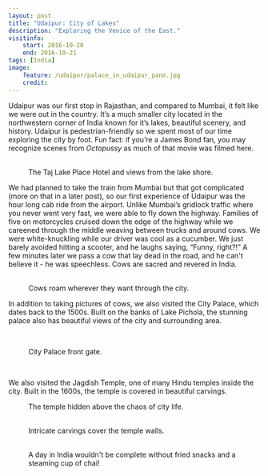 ```yaml
---
layout: post
title: "Udaipur: City of Lakes"
description: "Exploring the Venice of the East."
visitinfo:
    start: 2016-10-20
    end: 2016-10-21
tags: [India]
image:
    feature: /udaipur/palace_in_udaipur_pano.jpg
    credit: 
---
```


Udaipur was our first stop in Rajasthan, and compared to Mumbai, it felt like we were out in the country. It’s a much smaller city located in the northwestern corner of India known for it’s lakes, beautiful scenery, and history. Udaipur is pedestrian-friendly so we spent most of our time exploring the city by foot. Fun fact: if you’re a James Bond fan, you may recognize scenes from *Octopussy* as much of that movie was filmed here.

<figure class="half">
    <a href="/images/udaipur/island_palace.jpg"><img src="/images/udaipur/island_palace.jpg" alt=""></a>
    <a href="/images/udaipur/wall_meets_water.jpg"><img src="/images/udaipur/wall_meets_water.jpg" alt=""></a>
    <figcaption>The Taj Lake Place Hotel and views from the lake shore.</figcaption>
</figure>

We had planned to take the train from Mumbai but that got complicated (more on that in a later post), so our first experience of Udaipur was the hour long cab ride from the airport. Unlike Mumbai’s gridlock traffic where you never went very fast, we were able to fly down the highway. Families of five on motorcycles cruised down the edge of the highway while we careened through the middle weaving between trucks and around cows. We were white-knuckling while our driver was cool as a cucumber. We just barely avoided hitting a scooter, and he laughs saying, “Funny, right?!” A few minutes later we pass a cow that lay dead in the road, and he can't believe it - he was speechless. Cows are sacred and revered in India.

<figure class="half">
    <a href="/images/udaipur/cow.jpg"><img src="/images/udaipur/cow.jpg" alt=""></a>
    <a href="/images/udaipur/cow_in_traffic.jpg"><img src="/images/udaipur/cow_in_traffic.jpg" alt=""></a>
    <figcaption>Cows roam wherever they want through the city.</figcaption>
</figure>

In addition to taking pictures of cows, we also visited the City Palace, which dates back to the 1500s. Built on the banks of Lake Pichola, the stunning palace also has beautiful views of the city and surrounding area.

<figure class="half">
    <a href="/images/udaipur/palace_architecture.jpg"><img src="/images/udaipur/palace_architecture.jpg" alt=""></a>
    <a href="/images/udaipur/palace_architecture2.jpg"><img src="/images/udaipur/palace_architecture2.jpg" alt=""></a>
</figure>

<figure>
    <a href="/images/udaipur/palace_gate_selfie.jpg"><img src="/images/udaipur/palace_gate_selfie.jpg" alt=""></a>
    <figcaption>City Palace front gate.</figcaption>
</figure>

<figure class="half">
    <a href="/images/udaipur/elephant_statue.jpg"><img src="/images/udaipur/elephant_statue.jpg" alt=""></a>
    <a href="/images/udaipur/peaking_screen.jpg"><img src="/images/udaipur/peaking_screen.jpg" alt=""></a>
</figure>

We also visited the Jagdish Temple, one of many Hindu temples inside the city. Built in the 1600s, the temple is covered in beautiful carvings. 

<figure>
    <a href="/images/udaipur/temple_in_udaipur.jpg"><img src="/images/udaipur/temple_in_udaipur.jpg" alt=""></a>
    <figcaption>The temple hidden above the chaos of city life.</figcaption>
</figure>

<figure class="half">
    <a href="/images/udaipur/temple_wall_adornment.jpg"><img src="/images/udaipur/temple_wall_adornment.jpg" alt=""></a>
    <a href="/images/udaipur/temple_wall_adornment2.jpg"><img src="/images/udaipur/temple_wall_adornment2.jpg" alt=""></a>
    <figcaption>Intricate carvings cover the temple walls.</figcaption>
</figure>

<figure class="half">
    <a href="/images/udaipur/making_food.jpg"><img src="/images/udaipur/making_food.jpg" alt=""></a>
    <a href="/images/udaipur/food.jpg"><img src="/images/udaipur/food.jpg" alt=""></a>
    <figcaption>A day in India wouldn't be complete without fried snacks and a steaming cup of chai!</figcaption>
</figure>

